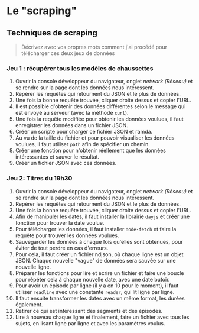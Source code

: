 # Le "scraping"

## Techniques de scraping

> Décrivez avec vos propres mots comment j'ai procédé pour télécharger ces deux jeux de données

### Jeu 1 : récupérer tous les modèles de chaussettes

1. Ouvrir la console développeur du navigateur, onglet *network (Réseau)* et se rendre sur la page dont les données nous intéressent.
2. Repérer les requêtes qui retournent du JSON et le plus de données.
3. Une fois la bonne requête trouvée, cliquer droite dessus et copier l'URL.
4. Il est possible d'obtenir des données différentes selon le message qui est envoyé au serveur (avec la méthode `curl`).
5. Une fois la requête modifiée pour obtenir les données voulues, il faut enregistrer les données dans un fichier JSON.
6. Créer un scripte pour charger ce fichier JSON et ramda.
7. Au vu de la taille du fichier et pour pouvoir visualiser les données voulues, il faut utiliser `path` afin de spécifier un chemin.
8. Créer une fonction pour n'obtenir réellement que les données intéressantes et sauver le résultat.
9. Créer un fichier JSON avec ces données.

### Jeu 2: Titres du 19h30

1. Ouvrir la console développeur du navigateur, onglet *network (Réseau)* et se rendre sur la page dont les données nous intéressent.
2. Repérer les requêtes qui retournent du JSON et le plus de données.
3. Une fois la bonne requête trouvée, cliquer droite dessus et copier l'URL.
4. Afin de manipuler les dates, il faut installer la librairie `dayjs` et créer une fonction pour trouver la date voulue.
5. Pour télécharger les données, il faut installer `node-fetch` et faire la requête pour trouver les données voulues.
6. Sauvegarder les données à chaque fois qu'elles sont obtenues, pour éviter de tout perdre en cas d'erreurs.
7. Pour cela, il faut créer un fichier ndjson, où chaque ligne est un objet JSON. Chaque nouvelle "vague" de données sera sauvée sur une nouvelle ligne.
8. Préparer les fonctions pour lire et écrire un fichier et faire une boucle pour répéter cela à chaque nouvelle date, avec une date butoir.
9. Pour avoir un épisode par ligne (il y a en 10 pour le moment), il faut utiliser `readline` avec une constante `reader`, qui lit ligne par ligne. 
10. Il faut ensuite transformer les dates avec un même format, les durées également.
11. Retirer ce qui est intéressant des segments et des épisodes.
12. Lire à nouveau chaque ligne et finalement, faire un fichier avec tous les sujets, en lisant ligne par ligne et avec les paramètres voulus.
